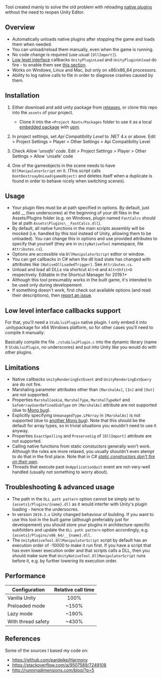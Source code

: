 Tool created mainly to solve the old problem with reloading [native plugins](https://docs.unity3d.com/Manual/NativePlugins.html) without the need to reopen Unity Editor.

## Overview

- Automatically unloads native plugins after stopping the game and loads them when needed.
- You can unload/reload them manually, even when the game is running.
- No code change is required (use usual `[DllImport]`).
- [Low level interface](https://docs.unity3d.com/Manual/NativePluginInterface.html) callbacks `UnityPluginLoad` and `UnityPluginUnload` do fire - to enable them see [this section](#low-level-interface-callbacks-support).
- Works on Windows, Linux and Mac, but only on x86/x86_64 processors.
- Ability to log native calls to file in order to diagnose crashes caused by them.

## Installation

1. Either download and add unity package from [releases](https://github.com/MCpiroman/UnityNativeTool/releases), or clone this repo into the `assets` of your project.

   - Clone it into the `<Project Root>/Packages` folder to use it as a local [embedded package](https://docs.unity3d.com/Manual/upm-embed.html) with [upm](https://docs.unity3d.com/Packages/com.unity.package-manager-ui@1.8/manual/index.html).

2. In project settings, set _Api Compatibility Level_ to .NET 4.x or above.
   Edit > Project Settings > Player > Other Settings > Api Compatibility Level
   
3. Check _Allow 'unsafe' code_.
   Edit > Project Settings > Player > Other Settings > Allow 'unsafe' code

4. One of the gameobjects in the scene needs to have `DllManipulatorScript` on it. (This script calls `DontDestroayOnLoad(gameObject)` and deletes itself when a duplicate is found in order to behave nicely when switching scenes).

## Usage
- Your plugin files must be at path specified in options. By default, just add __ (two underscores) at the beginning of your dll files in the Assets/Plugins folder (e.g. on Windows, plugin named `FastCalcs` should be at path `Assets\Plugins\__FastCalcs.dll`).
- By default, all native functions in the main scripts assembly will be mocked (i.e. handled by this tool instead of Unity, allowing them to be unloaded). You can change this in options and use provided attributes to specify that yourself (they are in `UnityNativeTool` namespace, file `Attributes.cs`).
- Options are accessible via `DllManipulatorScript` editor or window.
- You can get callbacks in C# when the dll load state has changed with attributes like `[NativeDllLoadedTrigger]`. See `Attributes.cs`.
- Unload and load all DLLs via shortcut `Alt+D` and `Alt+Shfit+D` respectively. Editable in the Shortcut Manager for 2019.1+
- Although this tool presumably works in the built game, it's intended to be used only during developement.
- If something doesn't work, first check out available options (and read their descriptions), then [report an issue](https://github.com/mcpiroman/UnityNativeTool/issues/new).

## Low level interface callbacks support
For that, you'll need a `StubLluiPlugin` native plugin. I only embed it into .unitypackage for x64 Windows platform, so for other cases you'll need to compile it manually:

Basically compile the file `./stubLluiPlugin.c` into the dynamic library (name it `StubLluiPlugin`, no underscores) and put into Unity like you would do with other plugins.

## Limitations
- Native callbacks `UnityRenderingExtEvent` and `UnityRenderingExtQuery` are do not fire.
- Marshaling parameter attributes other than `[MarshalAs]`, `[In]` and `[Out]` are not supported.
- Properties `MarshalCookie`, `MarshalType`, `MarshalTypeRef` and `SafeArrayUserDefinedSubType` on `[MarshalAs]` attribute are not supported (due to [Mono bug](https://github.com/mono/mono/issues/12747)).
- Explicitly specifying `UnmanagedType.LPArray` in `[MarshalAs]` is not supported (due to [another Mono bug](https://github.com/mono/mono/issues/16570)). Note that this should be the default for array types, so in trivial situations you wouldn't need to use it anyway.
- Properties `ExactSpelling` and `PreserveSig` of `[DllImport]` attribute are not supported.
- Calling native functions from static constuctors generally won't work. Although the rules are more relaxed, you usually shouldn't even atempt to do that in the first place. Note that in C# _[static constructors don't fire on their own](https://docs.microsoft.com/en-us/dotnet/csharp/programming-guide/classes-and-structs/static-constructors#remarks)_.
- Threads that execute past `OnApplicationQuit` event are not-very-well handled (usually not something to worry about).

## Troubleshooting & advanced usage
- The path in the `DLL path pattern` option cannot be simply set to `{assets}/Plugins/{name}.dll` as it would interfer with Unity's plugin loading - hence the undersocres.
- In version `2019.3.x` Unity changed behaviour of building. If you want to use this tool in the built game (although preferiably just for developement) you should store your plugins in architecture-specific subfolders and update the `DLL path pattern` option accordingly, e.g. `{assets}/Plugins/x86_64/__{name}.dll`.
- The `UnityNativeTool.DllManipulatorScript` script by default has an execution order of -10000 to make it run first. If you have a script that has even lower execution order and that scripts calls a DLL, then you should make sure that `UnityNativeTool.DllManipulatorScript` runs before it, e.g. by further lowering its execution order.


## Performance

| Configuration | Relative call time |
| --- |:---:|
| Vanilla Unity | 100% |
| Preloaded mode | ~150% |
| Lazy mode | ~190% |
| With thread safety | ~430% |

## References
Some of the sources I based my code on:
- https://github.com/pardeike/Harmony
- https://stackoverflow.com/a/9507589/7249108
- http://runningdimensions.com/blog/?p=5
